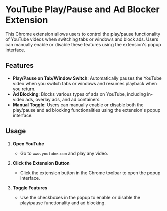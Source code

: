 # YouTube Play/Pause and Ad Blocker Extension

This Chrome extension allows users to control the play/pause functionality of YouTube videos when switching tabs or windows and block ads. Users can manually enable or disable these features using the extension's popup interface.

## Features

- **Play/Pause on Tab/Window Switch**: Automatically pauses the YouTube video when you switch tabs or windows and resumes playback when you return.
- **Ad Blocking**: Blocks various types of ads on YouTube, including in-video ads, overlay ads, and ad containers.
- **Manual Toggle**: Users can manually enable or disable both the play/pause and ad blocking functionalities using the extension's popup interface.


## Usage

1. **Open YouTube**
   - Go to `www.youtube.com` and play any video.

2. **Click the Extension Button**
   - Click the extension button in the Chrome toolbar to open the popup interface.

3. **Toggle Features**
   - Use the checkboxes in the popup to enable or disable the play/pause functionality and ad blocking.

